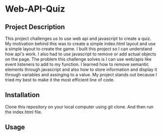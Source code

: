 # Web-API-Quiz
## Project Description
This project challenges us to use web api and javascript to create a quiz. My motivation behind this was to create a simple index.html layout and use a simple layout to create the game.  I built this project so I can understand how api's work.   I also had to use javascript to remove or add actual objects on the page. The problem this challenge solves is I can use web/apis like event listeners to add to my function. I learned how to remove semantic elements through javascript and also how to store information and display it through variables and assinging to a value. My project stands out because I tried my best to make it the most efficient line of code.

## Installation

Clone this repository on your local computer using git clone. And then run the index.html file.

## Usage
